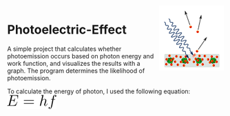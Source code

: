 <img width="30%" image-rendering="crisp-edges" src="./images/diagram.png" align="right">

# Photoelectric-Effect
A simple project that calculates whether photoemission occurs based on photon energy and work function, and visualizes the results with a graph. The program determines the likelihood of photoemission.

To calculate the energy of photon, I used the following equation:
<img src="./images/ehf.png" /> 
